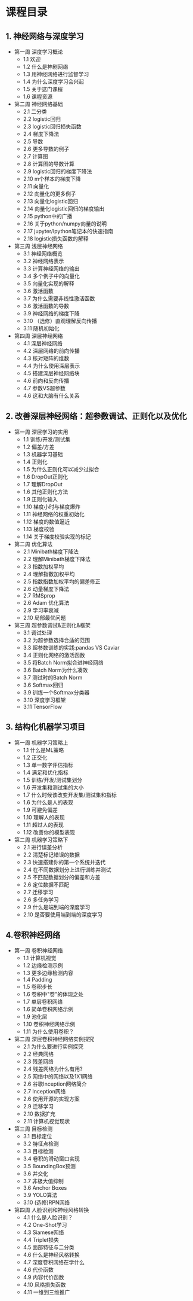 ﻿# 课程目录
## 1. 神经网络与深度学习
- 第一周 深度学习概论
  - 1.1 欢迎
  - 1.2 什么是神剧网络
  - 1.3 用神经网络进行监督学习
  - 1.4 为什么深度学习会兴起
  - 1.5 关于这门课程
  - 1.6 课程资源
- 第二周 神经网络基础
  - 2.1 二分类
  - 2.2 logistic回归
  - 2.3 logistic回归损失函数
  - 2.4 梯度下降法
  - 2.5 导数
  - 2.6 更多导数的例子
  - 2.7 计算图
  - 2.8 计算图的导数计算
  - 2.9 logistic回归的梯度下降法
  - 2.10 m个样本的梯度下降
  - 2.11 向量化
  - 2.12 向量化的更多例子
  - 2.13 向量化logistic回归
  - 2.14 向量化logistic回归的梯度输出
  - 2.15 python中的广播
  - 2.16 关于python/numpy向量的说明
  - 2.17 jupyter/Ipython笔记本的快速指南
  - 2.18 logistic损失函数的解释
- 第三周 浅层神经网络
  - 3.1 神经网络概览
  - 3.2 神经网络表示
  - 3.3 计算神经网络的输出
  - 3.4 多个例子中的向量化
  - 3.5 向量化实现的解释
  - 3.6 激活函数
  - 3.7 为什么需要非线性激活函数
  - 3.6 激活函数的导数
  - 3.9 神经网络的梯度下降
  - 3.10 （选修）直观理解反向传播
  - 3.11 随机初始化
- 第四周 深层神经网络
  - 4.1 深层神经网络
  - 4.2 深层网络的前向传播
  - 4.3 核对矩阵的维数
  - 4.4 为什么使用深层表示
  - 4.5 搭建深层神经网络块
  - 4.6 前向和反向传播
  - 4.7 参数VS超参数
  - 4.6 这和大脑有什么关系


## 2. 改善深层神经网络：超参数调试、正则化以及优化
- 第一周 深层学习的实用
  - 1.1 训练/开发/测试集
  - 1.2 偏差/方差
  - 1.3 机器学习基础
  - 1.4 正则化
  - 1.5 为什么正则化可以减少过拟合
  - 1.6 DropOut正则化
  - 1.7 理解DropOut
  - 1.6 其他正则化方法
  - 1.9 正则化输入
  - 1.10 梯度小时与梯度爆炸
  - 1.11 神经网络的权重初始化
  - 1.12 梯度的数值逼近
  - 1.13 梯度校验
  - 1.14 关于梯度校验实现的标记
- 第二周 优化算法
  - 2.1 Minibath梯度下降法
  - 2.2 理解Minibath梯度下降法
  - 2.3 指数加权平均
  - 2.4 理解指数加权平均
  - 2.5 指数指数加权平均的偏差修正
  - 2.6 动量梯度下降法
  - 2.7 RMSprop
  - 2.6 Adam 优化算法
  - 2.9 学习率衰减
  - 2.10 局部最优问题
- 第三周 超参数调试&正则化&框架
  - 3.1 调试处理
  - 3.2 为超参数选择合适的范围
  - 3.3 超参数训练的实践:pandas VS Caviar
  - 3.4 正则化网络的激活函数
  - 3.5 将Batch Norm拟合进神经网络
  - 3.6 Batch Norm为什么凑效
  - 3.7 测试时的Batch Norm
  - 3.6 Softmax回归
  - 3.9 训练一个Softmax分类器
  - 3.10 深度学习框架
  - 3.11 TensorFlow

## 3. 结构化机器学习项目
- 第一周 机器学习策略上
  - 1.1 什么是ML策略
  - 1.2 正交化
  - 1.3 单一数字评估指标
  - 1.4 满足和优化指标
  - 1.5 训练/开发/测试集划分
  - 1.6 开发集和测试集的大小
  - 1.7 什么时候该改变开发集/测试集和指标
  - 1.6 为什么是人的表现
  - 1.9 可避免偏差
  - 1.10 理解人的表现
  - 1.11 超过人的表现
  - 1.12 改善你的模型表现
- 第二周 机器学习策略下
  - 2.1 进行误差分析
  - 2.2 清楚标记错误的数据
  - 2.3 快速搭建你的第一个系统并迭代
  - 2.4 在不同数据划分上进行训练并测试
  - 2.5 不匹配数据划分的偏差和方差
  - 2.6 定位数据不匹配
  - 2.7 迁移学习
  - 2.6 多任务学习
  - 2.9 什么是端到端的深度学习
  - 2.10 是否要使用端到端的深度学习

## 4.卷积神经网络
- 第一周 卷积神经网络
  - 1.1 计算机视觉
  - 1.2 边缘检测示例
  - 1.3 更多边缘检测内容
  - 1.4 Padding
  - 1.5 卷积步长
  - 1.6 卷积中"卷"的体现之处
  - 1.7 单层卷积网络
  - 1.6 简单卷积网络示例
  - 1.9 池化层
  - 1.10 卷积神经网络示例
  - 1.11 为什么使用卷积？
- 第二周 深层卷积神经网络实例探究
  - 2.1 为什么要进行实例探究
  - 2.2 经典网络
  - 2.3 残差网络
  - 2.4 残差网络为什么有用?
  - 2.5 网络中的网络以及1X1网络
  - 2.6 谷歌Inception网络简介
  - 2.7 Inception网络
  - 2.6 使用开源的实现方案
  - 2.9 迁移学习
  - 2.10 数据扩充
  - 2.11 计算机视觉现状
- 第三周 目标检测
  - 3.1 目标定位
  - 3.2 特征点检测
  - 3.3 目标检测
  - 3.4 卷积的滑动窗口实现
  - 3.5 BoundingBox预测
  - 3.6 并交化
  - 3.7 非极大值抑制
  - 3.6 Anchor Boxes
  - 3.9 YOLO算法
  - 3.10 (选修)RPN网络
- 第四周 人脸识别和神经风格转换
  - 4.1 什么是人脸识别？
  - 4.2 One-Shot学习
  - 4.3 Siamese网络
  - 4.4 Triplet损失
  - 4.5 面部特征与二分类
  - 4.6 什么是神经风格转换
  - 4.7 深度卷积网络在学什么
  - 4.6 代价函数
  - 4.9 内容代价函数
  - 4.10 风格损失函数
  - 4.11 一维到三维推广

